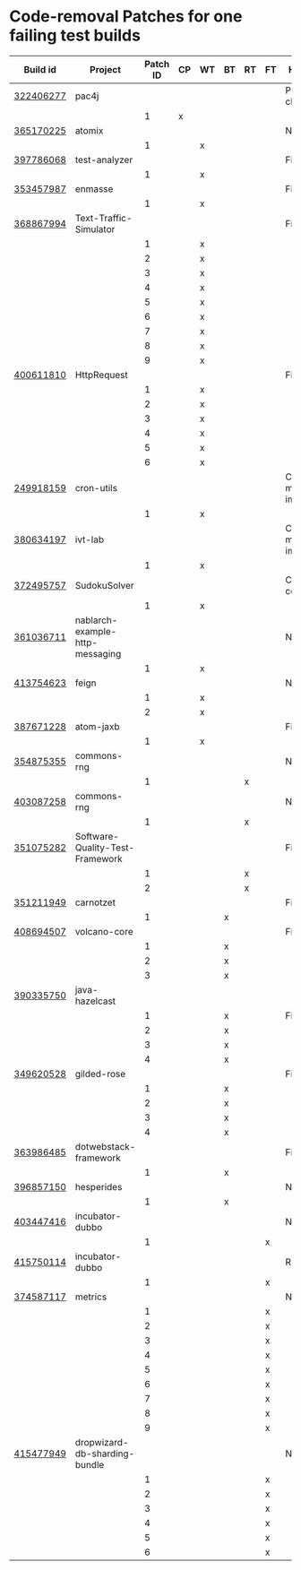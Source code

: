 # Code-removal Patches for one failing test builds

|Build id                                                                                                         |Project                        |Patch ID|CP |WT |BT |RT |FT |Human patch                 |Details|
|-----------------------------------------------------------------------------------------------------------------|-------------------------------|--------|---|---|---|---|---|----------------------------|-------|
|[322406277](https://github.com/repairnator/repairnator-experiments/tree/e762ed4f8f2035e3a8ef372c60247f4ba54168f3)|pac4j                          |        |   |   |   |   |   |Pull request closed         |       |
|                                                                                                                 |                               |1       |x  |   |   |   |   |                            |       |
|[365170225](https://github.com/repairnator/repairnator-experiments/tree/4285d1aef8d451abd79a53e75fac346fe0a4a42a)|atomix                         |        |   |   |   |   |   |Not found                   |       |
|                                                                                                                 |                               |1       |   |x  |   |   |   |                            |       |
|[397786068](https://github.com/repairnator/repairnator-experiments/tree/8a4c55d7c1b001ec63943c22035d39274318ce71)|test-analyzer                  |        |   |   |   |   |   |Fix test data               |       |
|                                                                                                                 |                               |1       |   |x  |   |   |   |                            |       |
|[353457987](https://github.com/repairnator/repairnator-experiments/tree/974007bbb02f33621679007d8d1bc89f895e073c)|enmasse                        |        |   |   |   |   |   |Fix test code               |       |
|                                                                                                                 |                               |1       |   |x  |   |   |   |                            |       |
|[368867994](https://github.com/repairnator/repairnator-experiments/tree/fdef386149ada053317edf8c130a3674eadb021f)|Text-Traffic-Simulator         |        |   |   |   |   |   |Fix test code               |       |
|                                                                                                                 |                               |1       |   |x  |   |   |   |                            |       |
|                                                                                                                 |                               |2       |   |x  |   |   |   |                            |       |
|                                                                                                                 |                               |3       |   |x  |   |   |   |                            |       |
|                                                                                                                 |                               |4       |   |x  |   |   |   |                            |       |
|                                                                                                                 |                               |5       |   |x  |   |   |   |                            |       |
|                                                                                                                 |                               |6       |   |x  |   |   |   |                            |       |
|                                                                                                                 |                               |7       |   |x  |   |   |   |                            |       |
|                                                                                                                 |                               |8       |   |x  |   |   |   |                            |       |
|                                                                                                                 |                               |9       |   |x  |   |   |   |                            |       |
|[400611810](https://github.com/repairnator/repairnator-experiments/tree/15f57d18e2f71f91282135e3fedba12351d1c9d9)|HttpRequest                    |        |   |   |   |   |   |Fix test code               |       |
|                                                                                                                 |                               |1       |   |x  |   |   |   |                            |       |
|                                                                                                                 |                               |2       |   |x  |   |   |   |                            |       |
|                                                                                                                 |                               |3       |   |x  |   |   |   |                            |       |
|                                                                                                                 |                               |4       |   |x  |   |   |   |                            |       |
|                                                                                                                 |                               |5       |   |x  |   |   |   |                            |       |
|                                                                                                                 |                               |6       |   |x  |   |   |   |                            |       |
|[249918159](https://github.com/repairnator/repairnator-experiments/tree/9a1d57c1d0e8bb356228777d5deb58590c891e8e)|cron-utils                     |        |   |   |   |   |   |Change method implementation|       |
|                                                                                                                 |                               |1       |   |x  |   |   |   |                            |       |
|[380634197](https://github.com/repairnator/repairnator-experiments/tree/e9fe224f8536176eb02c0a952f0056222e19dbf2)|ivt-lab                        |        |   |   |   |   |   |Change method implementation|       |
|                                                                                                                 |                               |1       |   |x  |   |   |   |                            |       |
|[372495757](https://github.com/repairnator/repairnator-experiments/tree/8ba2d0f3840327388c549c76122503a0c000aea8)|SudokuSolver                   |        |   |   |   |   |   |Change condition            |       |
|                                                                                                                 |                               |1       |   |x  |   |   |   |                            |       |
|[361036711](https://github.com/repairnator/repairnator-experiments/tree/42d3d55a6a7da2bdb61107bef0aa02aa0ce396cf)|nablarch-example-http-messaging|        |   |   |   |   |   |Not found                   |       |
|                                                                                                                 |                               |1       |   |x  |   |   |   |                            |       |
|[413754623](https://github.com/repairnator/repairnator-experiments/tree/8f80f5c65d04ad2e5804f44f40c7088c95e13234)|feign                          |        |   |   |   |   |   |Not found                   |       |
|                                                                                                                 |                               |1       |   |x  |   |   |   |                            |       |
|                                                                                                                 |                               |2       |   |x  |   |   |   |                            |       |
|[387671228](https://github.com/repairnator/repairnator-experiments/tree/78c1c451ff977e20b523caf43fafca93cd306f8b)|atom-jaxb                      |        |   |   |   |   |   |Fix test code               |       |
|                                                                                                                 |                               |1       |   |x  |   |   |   |                            |       |
|[354875355](https://github.com/repairnator/repairnator-experiments/tree/863676ac70f08a544ce9cc2d518d2c4434511969)|commons-rng                    |        |   |   |   |   |   |Not found                   |       |
|                                                                                                                 |                               |1       |   |   |   |x  |   |                            |       |
|[403087258](https://github.com/repairnator/repairnator-experiments/tree/bde6e8936b524270b41002b12a45372d4f58007c)|commons-rng                    |        |   |   |   |   |   |Not found                   |       |
|                                                                                                                 |                               |1       |   |   |   |x  |   |                            |       |
|[351075282](https://github.com/repairnator/repairnator-experiments/tree/dbf7edc5fd864ee6299068b14eff0267c9e54ff0)|Software-Quality-Test-Framework|        |   |   |   |   |   |Fix test data               |       |
|                                                                                                                 |                               |1       |   |   |   |x  |   |                            |       |
|                                                                                                                 |                               |2       |   |   |   |x  |   |                            |       |
|[351211949](https://github.com/repairnator/repairnator-experiments/tree/acfa5adb229636361f35e7784efb45d2f3e8368f)|carnotzet                      |        |   |   |   |   |   |Fix test code               |       |
|                                                                                                                 |                               |1       |   |   |x  |   |   |                            |       |
|[408694507](https://github.com/repairnator/repairnator-experiments/tree/9f15282ffc0d72a77f786e0817a77ee28d3cdc5d)|volcano-core                   |        |   |   |   |   |   |Fix test code               |       |
|                                                                                                                 |                               |1       |   |   |x  |   |   |                            |       |
|                                                                                                                 |                               |2       |   |   |x  |   |   |                            |       |
|                                                                                                                 |                               |3       |   |   |x  |   |   |                            |       |
|[390335750](https://github.com/repairnator/repairnator-experiments/tree/b4006d5350fe34a529a2dfe7ad43f80c6dd18979)|java-hazelcast                 |        |   |   |   |   |   |                            |       |
|                                                                                                                 |                               |1       |   |   |x  |   |   |Fix test code               |       |
|                                                                                                                 |                               |2       |   |   |x  |   |   |                            |       |
|                                                                                                                 |                               |3       |   |   |x  |   |   |                            |       |
|                                                                                                                 |                               |4       |   |   |x  |   |   |                            |       |
|[349620528](https://github.com/repairnator/repairnator-experiments/tree/788621757e0a09af3c33260197b01d70df20b0ed)|gilded-rose                    |        |   |   |   |   |   |Fix test code               |       |
|                                                                                                                 |                               |1       |   |   |x  |   |   |                            |       |
|                                                                                                                 |                               |2       |   |   |x  |   |   |                            |       |
|                                                                                                                 |                               |3       |   |   |x  |   |   |                            |       |
|                                                                                                                 |                               |4       |   |   |x  |   |   |                            |       |
|[363986485](https://github.com/repairnator/repairnator-experiments/tree/c0a1fa5702c5c4b58b69515fbd6072676d3679bf)|dotwebstack-framework          |        |   |   |   |   |   |Fix test code               |       |
|                                                                                                                 |                               |1       |   |   |x  |   |   |                            |       |
|[396857150](https://github.com/repairnator/repairnator-experiments/tree/e707c6f445dfaffa6b66e626a87a12474aca313e)|hesperides                     |        |   |   |   |   |   |Not found                   |       |
|                                                                                                                 |                               |1       |   |   |x  |   |   |                            |       |
|[403447416](https://github.com/repairnator/repairnator-experiments/tree/85e2172d82b2e3ee3c78ea63ca75c060580e78c6)|incubator-dubbo                |        |   |   |   |   |   |No change                   |       |
|                                                                                                                 |                               |1       |   |   |   |   |x  |                            |       |
|[415750114](https://github.com/repairnator/repairnator-experiments/tree/5a9718c5456482e6fc7ad45e7f87673989c77a7e)|incubator-dubbo                |        |   |   |   |   |   |Revert                      |       |
|                                                                                                                 |                               |1       |   |   |   |   |x  |                            |       |
|[374587117](https://github.com/repairnator/repairnator-experiments/tree/1596f7ae31504996ec3be2bbd4ee298af727c03e)|metrics                        |        |   |   |   |   |   |No change                   |       |
|                                                                                                                 |                               |1       |   |   |   |   |x  |                            |       |
|                                                                                                                 |                               |2       |   |   |   |   |x  |                            |       |
|                                                                                                                 |                               |3       |   |   |   |   |x  |                            |       |
|                                                                                                                 |                               |4       |   |   |   |   |x  |                            |       |
|                                                                                                                 |                               |5       |   |   |   |   |x  |                            |       |
|                                                                                                                 |                               |6       |   |   |   |   |x  |                            |       |
|                                                                                                                 |                               |7       |   |   |   |   |x  |                            |       |
|                                                                                                                 |                               |8       |   |   |   |   |x  |                            |       |
|                                                                                                                 |                               |9       |   |   |   |   |x  |                            |       |
|[415477949](https://github.com/repairnator/repairnator-experiments/tree/9d4a110655d93136cbfb5147364701c7ca08e0a6)|dropwizard-db-sharding-bundle  |        |   |   |   |   |   |No change                   |       |
|                                                                                                                 |                               |1       |   |   |   |   |x  |                            |       |
|                                                                                                                 |                               |2       |   |   |   |   |x  |                            |       |
|                                                                                                                 |                               |3       |   |   |   |   |x  |                            |       |
|                                                                                                                 |                               |4       |   |   |   |   |x  |                            |       |
|                                                                                                                 |                               |5       |   |   |   |   |x  |                            |       |
|                                                                                                                 |                               |6       |   |   |   |   |x  |                            |       |

